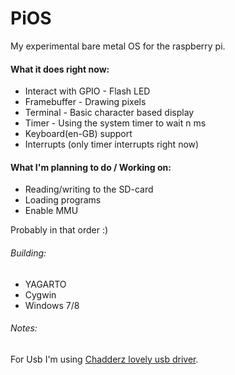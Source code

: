 PiOS
====

My experimental bare metal OS for the raspberry pi.

#### What it does right now:
* Interact with GPIO - Flash LED
* Framebuffer - Drawing pixels
* Terminal - Basic character based display
* Timer - Using the system timer to wait n ms
* Keyboard(en-GB) support
* Interrupts (only timer interrupts right now)

#### What I'm planning to do / Working on:
* Reading/writing to the SD-card
* Loading programs
* Enable MMU

Probably in that order :)

###### Building:
* YAGARTO
* Cygwin
* Windows 7/8

###### Notes:
For Usb I'm using [Chadderz lovely usb driver](https://github.com/Chadderz121/csud).
